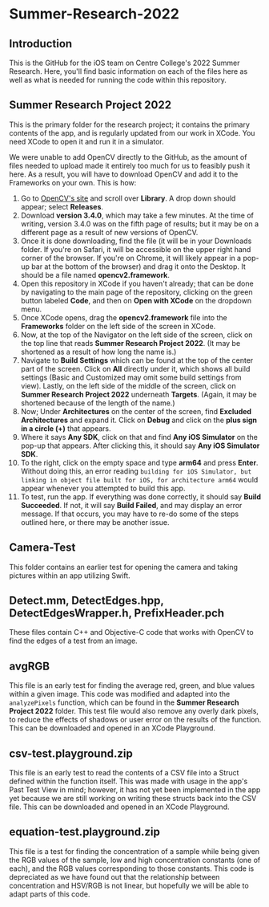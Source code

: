 # Summer-Research-2022

## Introduction
This is the GitHub for the iOS team on Centre College's 2022 Summer Research. Here, you'll find basic information on each of the files here as well as what is needed for running the code within this repository. 

## Summer Research Project 2022
This is the primary folder for the research project; it contains the primary contents of the app, and is regularly updated from our work in XCode. You need XCode to open it and run it in a simulator. 

We were unable to add OpenCV directly to the GitHub, as the amount of files needed to upload made it entirely too much for us to feasibly push it here. As a result, you will have to download OpenCV and add it to the Frameworks on your own. This is how:

1. Go to [OpenCV's site](https://opencv.org) and scroll over **Library**. A drop down should appear; select **Releases**.
2. Download **version 3.4.0**, which may take a few minutes. At the time of writing, version 3.4.0 was on the fifth page of results; but it may be on a different page as a result of new versions of OpenCV.
3. Once it is done downloading, find the file (it will be in your Downloads folder. If you're on Safari, it will be accessible on the upper right hand corner of the browser. If you're on Chrome, it will likely appear in a pop-up bar at the bottom of the browser) and drag it onto the Desktop. It should be a file named **opencv2.framework**.
4. Open this repository in XCode if you haven't already; that can be done by navigating to the main page of the repository, clicking on the green button labeled **Code**, and then on **Open with XCode** on the dropdown menu.
5. Once XCode opens, drag the **opencv2.framework** file into the **Frameworks** folder on the left side of the screen in XCode. 
6. Now, at the top of the Navigator on the left side of the screen, click on the top line that reads **Summer Research Project 2022**. (It may be shortened as a result of how long the name is.)
7. Navigate to **Build Settings** which can be found at the top of the center part of the screen. Click on **All** directly under it, which shows all build settings (Basic and Customized may omit some build settings from view). Lastly, on the left side of the middle of the screen, click on **Summer Research Project 2022** underneath **Targets**. (Again, it may be shortened because of the length of the name.)
8. Now; Under **Architectures** on the center of the screen, find **Excluded Architectures** and expand it. Click on **Debug** and click on the **plus sign in a circle (+)** that appears.
9. Where it says **Any SDK**, click on that and find **Any iOS Simulator** on the pop-up that appears. After clicking this, it should say **Any iOS Simulator SDK**.
10. To the right, click on the empty space and type **arm64** and press **Enter**. Without doing this, an error reading `building for iOS Simulator, but linking in object file built for iOS, for architecture arm64` would appear whenever you attempted to build this app. 
11. To test, run the app. If everything was done correctly, it should say **Build Succeeded**. If not, it will say **Build Failed**, and may display an error message. If that occurs, you may have to re-do some of the steps outlined here, or there may be another issue.

## Camera-Test
This folder contains an earlier test for opening the camera and taking pictures within an app utilizing Swift. 

## Detect.mm, DetectEdges.hpp, DetectEdgesWrapper.h, PrefixHeader.pch
These files contain C++ and Objective-C code that works with OpenCV to find the edges of a test from an image.

## avgRGB
This file is an early test for finding the average red, green, and blue values within a given image. This code was modified and adapted into the `analyzePixels` function, which can be found in the **Summer Research Project 2022** folder. This test file would also remove any overly dark pixels, to reduce the effects of shadows or user error on the results of the function. This can be downloaded and opened in an XCode Playground.

## csv-test.playground.zip
This file is an early test to read the contents of a CSV file into a Struct defined within the function itself. This was made with usage in the app's Past Test View in mind; however, it has not yet been implemented in the app yet because we are still working on writing these structs back into the CSV file. This can be downloaded and opened in an XCode Playground. 

## equation-test.playground.zip
This file is a test for finding the concentration of a sample while being given the RGB values of the sample, low and high concentration constants (one of each), and the RGB values corresponding to those constants. This code is depreciated as we have found out that the relationship between concentration and HSV/RGB is not linear, but hopefully we will be able to adapt parts of this code.
